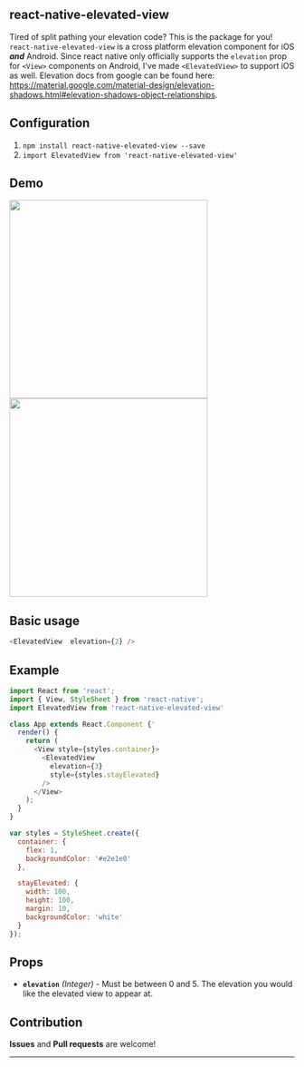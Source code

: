 
## react-native-elevated-view

Tired of split pathing your elevation code? This is the package for you! `react-native-elevated-view` is a cross platform elevation component for iOS ___and___ Android. Since react native only officially supports the `elevation` prop for `<View>` components on Android, I've made `<ElevatedView>` to support iOS as well. Elevation docs from google can be found here: https://material.google.com/material-design/elevation-shadows.html#elevation-shadows-object-relationships.

## Configuration

1. `npm install react-native-elevated-view --save`
2. `import ElevatedView from 'react-native-elevated-view'`

## Demo
<a href="https://raw.githubusercontent.com/alekhurst/react-native-elevated-view/master/screenshot-ios.png"><img src="https://raw.githubusercontent.com/alekhurst/react-native-elevated-view/master/screenshot-ios.png" width="350"></a>
<a href="https://raw.githubusercontent.com/alekhurst/react-native-elevated-view/master/screenshot-android.png"><img src="https://raw.githubusercontent.com/alekhurst/react-native-elevated-view/master/screenshot-android.png" width="350"></a>

## Basic usage
```javascript
<ElevatedView  elevation={2} />
```

## Example

```javascript
import React from 'react';
import { View, StyleSheet } from 'react-native';
import ElevatedView from 'react-native-elevated-view'

class App extends React.Component {'
  render() {
    return (
      <View style={styles.container}>
        <ElevatedView
          elevation={3}
          style={styles.stayElevated}
        />
      </View>
    );
  }
}

var styles = StyleSheet.create({
  container: {
    flex: 1,
    backgroundColor: '#e2e1e0'
  },

  stayElevated: {
    width: 100,
    height: 100,
    margin: 10,
    backgroundColor: 'white'
  }
});
```

## Props

- **`elevation`** _(Integer)_ - Must be between 0 and 5. The elevation you would like the elevated view to appear at.

## Contribution
**Issues** and **Pull requests** are welcome!

---
